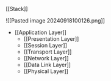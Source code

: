 [[Stack]]

![[Pasted image 20240918100126.png]]

- [[Application Layer]]
	- [[Presentation Layer]]
	- [[Session Layer]]
	- [[Transport Layer]]
	- [[Network Layer]]
	- [[Data Link Layer]]
	- [[Physical Layer]]